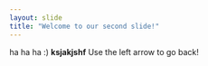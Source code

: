 ```yaml
---
layout: slide
title: "Welcome to our second slide!"
---
```

ha ha ha :) <b>ksjakjshf</b>
Use the left arrow to go back!